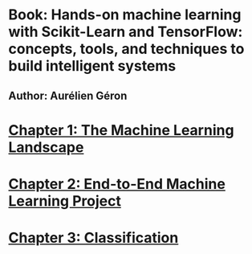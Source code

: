 # Book: Hands-on machine learning with Scikit-Learn and TensorFlow: concepts, tools, and techniques to build intelligent systems

## Author: Aurélien Géron

# [Chapter 1: The Machine Learning Landscape](./chap1)

# [Chapter 2: End-to-End Machine Learning Project](./chap2)

# [Chapter 3: Classification](./chap3)



